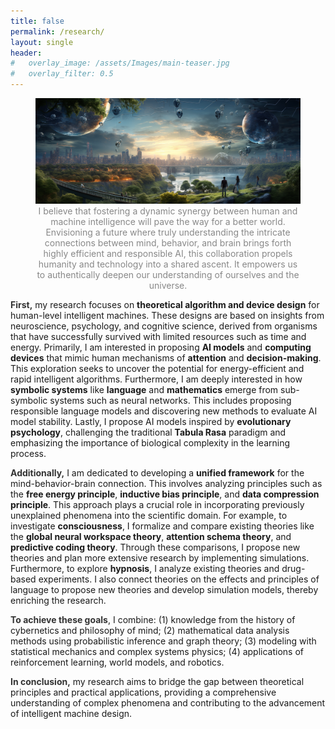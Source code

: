 ```yaml
---
title: false
permalink: /research/
layout: single
header:
#   overlay_image: /assets/Images/main-teaser.jpg
#   overlay_filter: 0.5
---
```


<html lang="en">
<head>
    <meta charset="UTF-8">
    <meta name="viewport" content="width=device-width, initial-scale=1.0">
    <title>Research Description</title>
    <style>
        .first-word {
            font-weight: bold;
            color: #333333; /* Example color */
        }
        .bold {
            font-weight: bold;
        }
        .caption {
            color: #888888;
            font-size: 14px;
            text-align: center;
        }
    </style>
</head>
<body>
    <figure>
        <img src="/assets/images/idealfuture.png" alt="Research Focus">
        <figcaption class="caption" style="color: #888888;">I believe that fostering a dynamic synergy between human and machine intelligence will pave the way for a better world. Envisioning a future where truly understanding the intricate connections between mind, behavior, and brain brings forth highly efficient and responsible AI, this collaboration propels humanity and technology into a shared ascent. It empowers us to authentically deepen our understanding of ourselves and the universe.</figcaption>
    </figure>
    <p><span class="first-word">First,</span> my research focuses on <span class="bold">theoretical algorithm and device design</span> for human-level intelligent machines. These designs are based on insights from neuroscience, psychology, and cognitive science, derived from organisms that have successfully survived with limited resources such as time and energy. Primarily, I am interested in proposing <span class="bold">AI models</span> and <span class="bold">computing devices</span> that mimic human mechanisms of <span class="bold">attention</span> and <span class="bold">decision-making</span>. This exploration seeks to uncover the potential for energy-efficient and rapid intelligent algorithms. Furthermore, I am deeply interested in how <span class="bold">symbolic systems</span> like <span class="bold">language</span> and <span class="bold">mathematics</span> emerge from sub-symbolic systems such as neural networks. This includes proposing responsible language models and discovering new methods to evaluate AI model stability. Lastly, I propose AI models inspired by <span class="bold">evolutionary psychology</span>, challenging the traditional <span class="bold">Tabula Rasa</span> paradigm and emphasizing the importance of biological complexity in the learning process.</p>
    <p><span class="first-word">Additionally,</span> I am dedicated to developing a <span class="bold">unified framework</span> for the mind-behavior-brain connection. This involves analyzing principles such as the <span class="bold">free energy principle</span>, <span class="bold">inductive bias principle</span>, and <span class="bold">data compression principle</span>. This approach plays a crucial role in incorporating previously unexplained phenomena into the scientific domain. For example, to investigate <span class="bold">consciousness</span>, I formalize and compare existing theories like the <span class="bold">global neural workspace theory</span>, <span class="bold">attention schema theory</span>, and <span class="bold">predictive coding theory</span>. Through these comparisons, I propose new theories and plan more extensive research by implementing simulations. Furthermore, to explore <span class="bold">hypnosis</span>, I analyze existing theories and drug-based experiments. I also connect theories on the effects and principles of language to propose new theories and develop simulation models, thereby enriching the research.</p>
    <p><span class="first-word">To achieve these goals</span>, I combine: (1) knowledge from the history of cybernetics and philosophy of mind; (2) mathematical data analysis methods using probabilistic inference and graph theory; (3) modeling with statistical mechanics and complex systems physics; (4) applications of reinforcement learning, world models, and robotics.</p>
    <p><span class="first-word">In conclusion,</span> my research aims to bridge the gap between theoretical principles and practical applications, providing a comprehensive understanding of complex phenomena and contributing to the advancement of intelligent machine design.</p>
</body>

